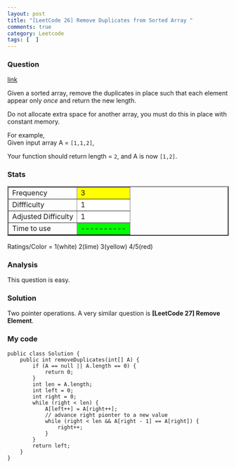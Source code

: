 ```yaml
---
layout: post
title: "[LeetCode 26] Remove Duplicates from Sorted Array "
comments: true
category: Leetcode
tags: [  ]
---
```


### Question 

[link](http://oj.leetcode.com/problems/remove-duplicates-from-sorted-array/)

<div class="question-content">
            <p></p><p>
Given a sorted array, remove the duplicates in place such that each element appear only <i>once</i> and return the new length.</p>

<p>
Do not allocate extra space for another array, you must do this in place with constant memory.
</p>

<p>
For example,<br>
Given input array A = <code>[1,1,2]</code>,
</p>
<p>
Your function should return length = <code>2</code>, and A is now <code>[1,2]</code>.
</p><p></p>
</div>

### Stats

<table border="2">
	<tr>
		<td>Frequency</td>
		<td bgcolor="yellow">3</td>
	</tr>
	<tr>
		<td>Diffficulty</td>
		<td bgcolor="white">1</td>
	</tr>
	<tr>
		<td>Adjusted Difficulty</td>
		<td bgcolor="white">1</td>
	</tr>
	<tr>
		<td>Time to use</td>
		<td bgcolor="lime">----------</td>
	</tr>
</table>

Ratings/Color = 1(white) 2(lime) 3(yellow) 4/5(red)

### Analysis

This question is easy. 

### Solution

Two pointer operations. A very similar question is __[LeetCode 27] Remove Element__. 

### My code 

    public class Solution {
        public int removeDuplicates(int[] A) {
            if (A == null || A.length == 0) {
                return 0;
            }
            int len = A.length;
            int left = 0;
            int right = 0;
            while (right < len) {
                A[left++] = A[right++];
                // advance right pionter to a new value 
                while (right < len && A[right - 1] == A[right]) {
                    right++;
                }
            }
            return left;
        }
    }
